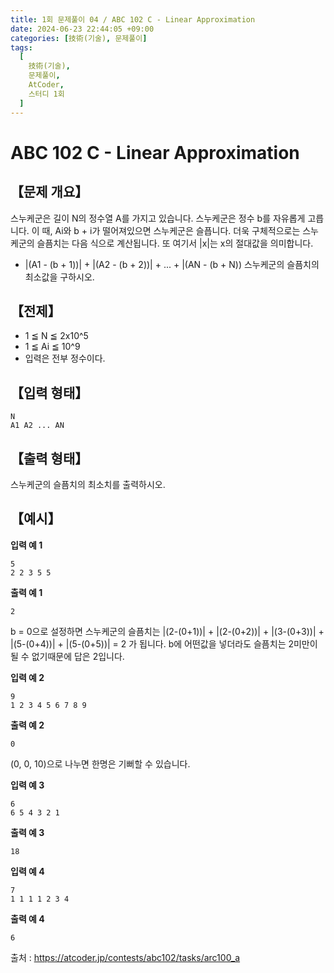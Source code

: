 ```yaml
---
title: 1회 문제풀이 04 / ABC 102 C - Linear Approximation
date: 2024-06-23 22:44:05 +09:00
categories: [技術(기술), 문제풀이]
tags:
  [
    技術(기술),
    문제풀이,
    AtCoder,
    스터디 1회
  ]
---
```

# ABC 102 C - Linear Approximation
## 【문제 개요】
스누케군은 길이 N의 정수열 A를 가지고 있습니다.
스누케군은 정수 b를 자유롭게 고릅니다. 이 때, Ai와 b + i가 떨어져있으면 스누케군은 슬픕니다.
더욱 구체적으로는 스누케군의 슬픔치는 다음 식으로 계산됩니다. 또 여기서 |x|는 x의 절대값을 의미합니다.
- |(A1 - (b + 1))| + |(A2 - (b + 2))| + ... + |(AN - (b + N))
스누케군의 슬픔치의 최소값을 구하시오.

## 【전제】
- 1 ≦ N ≦ 2x10^5
- 1 ≦ Ai ≦ 10^9
- 입력은 전부 정수이다.

## 【입력 형태】
```
N
A1 A2 ... AN
```

## 【출력 형태】
스누케군의 슬픔치의 최소치를 출력하시오.

## 【예시】

**입력 예 1**

```
5
2 2 3 5 5
```

**출력 예 1**

```
2
```
b = 0으로 설정하면 스누케군의 슬픔치는 |(2-(0+1))| + |(2-(0+2))| + |(3-(0+3))| + |(5-(0+4))| + |(5-(0+5))| = 2 가 됩니다.
b에 어떤값을 넣더라도 슬픔치는 2미만이 될 수 없기때문에 답은 2입니다.

**입력 예 2**

```
9
1 2 3 4 5 6 7 8 9
```

**출력 예 2**

```
0
```
(0, 0, 10)으로 나누면 한명은 기뻐할 수 있습니다.

**입력 예 3**

```
6
6 5 4 3 2 1
```

**출력 예 3**

```
18
```

**입력 예 4**

```
7
1 1 1 1 2 3 4
```

**출력 예 4**

```
6
```

출처 : <a href="https://atcoder.jp/contests/abc102/tasks/arc100_a">https://atcoder.jp/contests/abc102/tasks/arc100_a</a> 